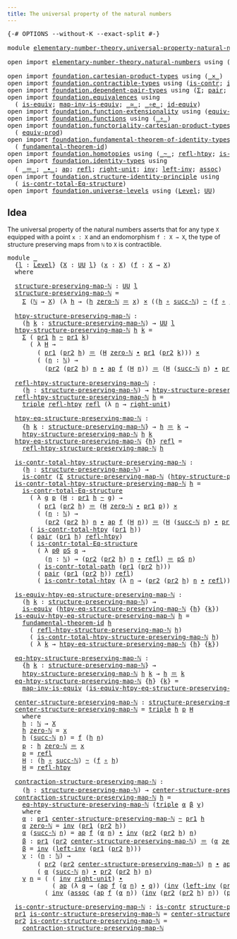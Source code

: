 ```yaml
---
title: The universal property of the natural numbers
---
```


<pre class="Agda"><a id="71" class="Symbol">{-#</a> <a id="75" class="Keyword">OPTIONS</a> <a id="83" class="Pragma">--without-K</a> <a id="95" class="Pragma">--exact-split</a> <a id="109" class="Symbol">#-}</a>

<a id="114" class="Keyword">module</a> <a id="121" href="elementary-number-theory.universal-property-natural-numbers.html" class="Module">elementary-number-theory.universal-property-natural-numbers</a> <a id="181" class="Keyword">where</a>

<a id="188" class="Keyword">open</a> <a id="193" class="Keyword">import</a> <a id="200" href="elementary-number-theory.natural-numbers.html" class="Module">elementary-number-theory.natural-numbers</a> <a id="241" class="Keyword">using</a> <a id="247" class="Symbol">(</a><a id="248" href="elementary-number-theory.natural-numbers.html#1458" class="Datatype">ℕ</a><a id="249" class="Symbol">;</a> <a id="251" href="elementary-number-theory.natural-numbers.html#1479" class="InductiveConstructor">zero-ℕ</a><a id="257" class="Symbol">;</a> <a id="259" href="elementary-number-theory.natural-numbers.html#1492" class="InductiveConstructor">succ-ℕ</a><a id="265" class="Symbol">)</a>

<a id="268" class="Keyword">open</a> <a id="273" class="Keyword">import</a> <a id="280" href="foundation.cartesian-product-types.html" class="Module">foundation.cartesian-product-types</a> <a id="315" class="Keyword">using</a> <a id="321" class="Symbol">(</a><a id="322" href="foundation-core.cartesian-product-types.html#590" class="Function Operator">_×_</a><a id="325" class="Symbol">)</a>
<a id="327" class="Keyword">open</a> <a id="332" class="Keyword">import</a> <a id="339" href="foundation.contractible-types.html" class="Module">foundation.contractible-types</a> <a id="369" class="Keyword">using</a> <a id="375" class="Symbol">(</a><a id="376" href="foundation-core.contractible-types.html#1006" class="Function">is-contr</a><a id="384" class="Symbol">;</a> <a id="386" href="foundation-core.contractible-types.html#2046" class="Function">is-contr-total-path</a><a id="405" class="Symbol">)</a>
<a id="407" class="Keyword">open</a> <a id="412" class="Keyword">import</a> <a id="419" href="foundation.dependent-pair-types.html" class="Module">foundation.dependent-pair-types</a> <a id="451" class="Keyword">using</a> <a id="457" class="Symbol">(</a><a id="458" href="foundation-core.dependent-pair-types.html#515" class="Record">Σ</a><a id="459" class="Symbol">;</a> <a id="461" href="foundation-core.dependent-pair-types.html#588" class="InductiveConstructor">pair</a><a id="465" class="Symbol">;</a> <a id="467" href="foundation-core.dependent-pair-types.html#605" class="Field">pr1</a><a id="470" class="Symbol">;</a> <a id="472" href="foundation-core.dependent-pair-types.html#617" class="Field">pr2</a><a id="475" class="Symbol">;</a> <a id="477" href="foundation-core.dependent-pair-types.html#1034" class="Function">triple</a><a id="483" class="Symbol">)</a>
<a id="485" class="Keyword">open</a> <a id="490" class="Keyword">import</a> <a id="497" href="foundation.equivalences.html" class="Module">foundation.equivalences</a> <a id="521" class="Keyword">using</a>
  <a id="529" class="Symbol">(</a> <a id="531" href="foundation-core.equivalences.html#1556" class="Function">is-equiv</a><a id="539" class="Symbol">;</a> <a id="541" href="foundation-core.equivalences.html#4187" class="Function">map-inv-is-equiv</a><a id="557" class="Symbol">;</a> <a id="559" href="foundation-core.equivalences.html#1621" class="Function Operator">_≃_</a><a id="562" class="Symbol">;</a> <a id="564" href="foundation-core.equivalences.html#7869" class="Function Operator">_∘e_</a><a id="568" class="Symbol">;</a> <a id="570" href="foundation-core.equivalences.html#2494" class="Function">id-equiv</a><a id="578" class="Symbol">)</a>
<a id="580" class="Keyword">open</a> <a id="585" class="Keyword">import</a> <a id="592" href="foundation.function-extensionality.html" class="Module">foundation.function-extensionality</a> <a id="627" class="Keyword">using</a> <a id="633" class="Symbol">(</a><a id="634" href="foundation-core.function-extensionality.html#1301" class="Function">equiv-funext</a><a id="646" class="Symbol">)</a>
<a id="648" class="Keyword">open</a> <a id="653" class="Keyword">import</a> <a id="660" href="foundation.functions.html" class="Module">foundation.functions</a> <a id="681" class="Keyword">using</a> <a id="687" class="Symbol">(</a><a id="688" href="foundation-core.functions.html#420" class="Function Operator">_∘_</a><a id="691" class="Symbol">)</a>
<a id="693" class="Keyword">open</a> <a id="698" class="Keyword">import</a> <a id="705" href="foundation.functoriality-cartesian-product-types.html" class="Module">foundation.functoriality-cartesian-product-types</a> <a id="754" class="Keyword">using</a>
  <a id="762" class="Symbol">(</a> <a id="764" href="foundation.functoriality-cartesian-product-types.html#3166" class="Function">equiv-prod</a><a id="774" class="Symbol">)</a>
<a id="776" class="Keyword">open</a> <a id="781" class="Keyword">import</a> <a id="788" href="foundation.fundamental-theorem-of-identity-types.html" class="Module">foundation.fundamental-theorem-of-identity-types</a> <a id="837" class="Keyword">using</a>
  <a id="845" class="Symbol">(</a> <a id="847" href="foundation-core.fundamental-theorem-of-identity-types.html#1904" class="Function">fundamental-theorem-id</a><a id="869" class="Symbol">)</a>
<a id="871" class="Keyword">open</a> <a id="876" class="Keyword">import</a> <a id="883" href="foundation.homotopies.html" class="Module">foundation.homotopies</a> <a id="905" class="Keyword">using</a> <a id="911" class="Symbol">(</a><a id="912" href="foundation-core.homotopies.html#627" class="Function Operator">_~_</a><a id="915" class="Symbol">;</a> <a id="917" href="foundation-core.homotopies.html#741" class="Function">refl-htpy</a><a id="926" class="Symbol">;</a> <a id="928" href="foundation.homotopies.html#3137" class="Function">is-contr-total-htpy</a><a id="947" class="Symbol">)</a>
<a id="949" class="Keyword">open</a> <a id="954" class="Keyword">import</a> <a id="961" href="foundation.identity-types.html" class="Module">foundation.identity-types</a> <a id="987" class="Keyword">using</a>
  <a id="995" class="Symbol">(</a> <a id="997" href="foundation-core.identity-types.html#1865" class="Function Operator">_＝_</a><a id="1000" class="Symbol">;</a> <a id="1002" href="foundation-core.identity-types.html#2425" class="Function Operator">_∙_</a><a id="1005" class="Symbol">;</a> <a id="1007" href="foundation-core.identity-types.html#4003" class="Function">ap</a><a id="1009" class="Symbol">;</a> <a id="1011" href="foundation-core.identity-types.html#1820" class="InductiveConstructor">refl</a><a id="1015" class="Symbol">;</a> <a id="1017" href="foundation-core.identity-types.html#3074" class="Function">right-unit</a><a id="1027" class="Symbol">;</a> <a id="1029" href="foundation-core.identity-types.html#2729" class="Function">inv</a><a id="1032" class="Symbol">;</a> <a id="1034" href="foundation-core.identity-types.html#3162" class="Function">left-inv</a><a id="1042" class="Symbol">;</a> <a id="1044" href="foundation-core.identity-types.html#2874" class="Function">assoc</a><a id="1049" class="Symbol">)</a>
<a id="1051" class="Keyword">open</a> <a id="1056" class="Keyword">import</a> <a id="1063" href="foundation.structure-identity-principle.html" class="Module">foundation.structure-identity-principle</a> <a id="1103" class="Keyword">using</a>
  <a id="1111" class="Symbol">(</a> <a id="1113" href="foundation.structure-identity-principle.html#1341" class="Function">is-contr-total-Eq-structure</a><a id="1140" class="Symbol">)</a>
<a id="1142" class="Keyword">open</a> <a id="1147" class="Keyword">import</a> <a id="1154" href="foundation.universe-levels.html" class="Module">foundation.universe-levels</a> <a id="1181" class="Keyword">using</a> <a id="1187" class="Symbol">(</a><a id="1188" href="Agda.Primitive.html#597" class="Postulate">Level</a><a id="1193" class="Symbol">;</a> <a id="1195" href="foundation-core.universe-levels.html#235" class="Primitive">UU</a><a id="1197" class="Symbol">)</a>
</pre>
## Idea

The universal property of the natural numbers asserts that for any type `X` equipped with a point `x : X` and an endomorphism `f : X → X`, the type of structure preserving maps from `ℕ` to `X` is contractible.

<pre class="Agda"><a id="1432" class="Keyword">module</a> <a id="1439" href="elementary-number-theory.universal-property-natural-numbers.html#1439" class="Module">_</a>
  <a id="1443" class="Symbol">{</a><a id="1444" href="elementary-number-theory.universal-property-natural-numbers.html#1444" class="Bound">l</a> <a id="1446" class="Symbol">:</a> <a id="1448" href="Agda.Primitive.html#597" class="Postulate">Level</a><a id="1453" class="Symbol">}</a> <a id="1455" class="Symbol">{</a><a id="1456" href="elementary-number-theory.universal-property-natural-numbers.html#1456" class="Bound">X</a> <a id="1458" class="Symbol">:</a> <a id="1460" href="foundation-core.universe-levels.html#235" class="Primitive">UU</a> <a id="1463" href="elementary-number-theory.universal-property-natural-numbers.html#1444" class="Bound">l</a><a id="1464" class="Symbol">}</a> <a id="1466" class="Symbol">(</a><a id="1467" href="elementary-number-theory.universal-property-natural-numbers.html#1467" class="Bound">x</a> <a id="1469" class="Symbol">:</a> <a id="1471" href="elementary-number-theory.universal-property-natural-numbers.html#1456" class="Bound">X</a><a id="1472" class="Symbol">)</a> <a id="1474" class="Symbol">(</a><a id="1475" href="elementary-number-theory.universal-property-natural-numbers.html#1475" class="Bound">f</a> <a id="1477" class="Symbol">:</a> <a id="1479" href="elementary-number-theory.universal-property-natural-numbers.html#1456" class="Bound">X</a> <a id="1481" class="Symbol">→</a> <a id="1483" href="elementary-number-theory.universal-property-natural-numbers.html#1456" class="Bound">X</a><a id="1484" class="Symbol">)</a>
  <a id="1488" class="Keyword">where</a>

  <a id="1497" href="elementary-number-theory.universal-property-natural-numbers.html#1497" class="Function">structure-preserving-map-ℕ</a> <a id="1524" class="Symbol">:</a> <a id="1526" href="foundation-core.universe-levels.html#235" class="Primitive">UU</a> <a id="1529" href="elementary-number-theory.universal-property-natural-numbers.html#1444" class="Bound">l</a>
  <a id="1533" href="elementary-number-theory.universal-property-natural-numbers.html#1497" class="Function">structure-preserving-map-ℕ</a> <a id="1560" class="Symbol">=</a>
    <a id="1566" href="foundation-core.dependent-pair-types.html#515" class="Record">Σ</a> <a id="1568" class="Symbol">(</a><a id="1569" href="elementary-number-theory.natural-numbers.html#1458" class="Datatype">ℕ</a> <a id="1571" class="Symbol">→</a> <a id="1573" href="elementary-number-theory.universal-property-natural-numbers.html#1456" class="Bound">X</a><a id="1574" class="Symbol">)</a> <a id="1576" class="Symbol">(λ</a> <a id="1579" href="elementary-number-theory.universal-property-natural-numbers.html#1579" class="Bound">h</a> <a id="1581" class="Symbol">→</a> <a id="1583" class="Symbol">(</a><a id="1584" href="elementary-number-theory.universal-property-natural-numbers.html#1579" class="Bound">h</a> <a id="1586" href="elementary-number-theory.natural-numbers.html#1479" class="InductiveConstructor">zero-ℕ</a> <a id="1593" href="foundation-core.identity-types.html#1865" class="Function Operator">＝</a> <a id="1595" href="elementary-number-theory.universal-property-natural-numbers.html#1467" class="Bound">x</a><a id="1596" class="Symbol">)</a> <a id="1598" href="foundation-core.cartesian-product-types.html#590" class="Function Operator">×</a> <a id="1600" class="Symbol">((</a><a id="1602" href="elementary-number-theory.universal-property-natural-numbers.html#1579" class="Bound">h</a> <a id="1604" href="foundation-core.functions.html#420" class="Function Operator">∘</a> <a id="1606" href="elementary-number-theory.natural-numbers.html#1492" class="InductiveConstructor">succ-ℕ</a><a id="1612" class="Symbol">)</a> <a id="1614" href="foundation-core.homotopies.html#627" class="Function Operator">~</a> <a id="1616" class="Symbol">(</a><a id="1617" href="elementary-number-theory.universal-property-natural-numbers.html#1475" class="Bound">f</a> <a id="1619" href="foundation-core.functions.html#420" class="Function Operator">∘</a> <a id="1621" href="elementary-number-theory.universal-property-natural-numbers.html#1579" class="Bound">h</a><a id="1622" class="Symbol">)))</a>

  <a id="1629" href="elementary-number-theory.universal-property-natural-numbers.html#1629" class="Function">htpy-structure-preserving-map-ℕ</a> <a id="1661" class="Symbol">:</a>
    <a id="1667" class="Symbol">(</a><a id="1668" href="elementary-number-theory.universal-property-natural-numbers.html#1668" class="Bound">h</a> <a id="1670" href="elementary-number-theory.universal-property-natural-numbers.html#1670" class="Bound">k</a> <a id="1672" class="Symbol">:</a> <a id="1674" href="elementary-number-theory.universal-property-natural-numbers.html#1497" class="Function">structure-preserving-map-ℕ</a><a id="1700" class="Symbol">)</a> <a id="1702" class="Symbol">→</a> <a id="1704" href="foundation-core.universe-levels.html#235" class="Primitive">UU</a> <a id="1707" href="elementary-number-theory.universal-property-natural-numbers.html#1444" class="Bound">l</a>
  <a id="1711" href="elementary-number-theory.universal-property-natural-numbers.html#1629" class="Function">htpy-structure-preserving-map-ℕ</a> <a id="1743" href="elementary-number-theory.universal-property-natural-numbers.html#1743" class="Bound">h</a> <a id="1745" href="elementary-number-theory.universal-property-natural-numbers.html#1745" class="Bound">k</a> <a id="1747" class="Symbol">=</a>
    <a id="1753" href="foundation-core.dependent-pair-types.html#515" class="Record">Σ</a> <a id="1755" class="Symbol">(</a> <a id="1757" href="foundation-core.dependent-pair-types.html#605" class="Field">pr1</a> <a id="1761" href="elementary-number-theory.universal-property-natural-numbers.html#1743" class="Bound">h</a> <a id="1763" href="foundation-core.homotopies.html#627" class="Function Operator">~</a> <a id="1765" href="foundation-core.dependent-pair-types.html#605" class="Field">pr1</a> <a id="1769" href="elementary-number-theory.universal-property-natural-numbers.html#1745" class="Bound">k</a><a id="1770" class="Symbol">)</a>
      <a id="1778" class="Symbol">(</a> <a id="1780" class="Symbol">λ</a> <a id="1782" href="elementary-number-theory.universal-property-natural-numbers.html#1782" class="Bound">H</a> <a id="1784" class="Symbol">→</a>
        <a id="1794" class="Symbol">(</a> <a id="1796" href="foundation-core.dependent-pair-types.html#605" class="Field">pr1</a> <a id="1800" class="Symbol">(</a><a id="1801" href="foundation-core.dependent-pair-types.html#617" class="Field">pr2</a> <a id="1805" href="elementary-number-theory.universal-property-natural-numbers.html#1743" class="Bound">h</a><a id="1806" class="Symbol">)</a> <a id="1808" href="foundation-core.identity-types.html#1865" class="Function Operator">＝</a> <a id="1810" class="Symbol">(</a><a id="1811" href="elementary-number-theory.universal-property-natural-numbers.html#1782" class="Bound">H</a> <a id="1813" href="elementary-number-theory.natural-numbers.html#1479" class="InductiveConstructor">zero-ℕ</a> <a id="1820" href="foundation-core.identity-types.html#2425" class="Function Operator">∙</a> <a id="1822" href="foundation-core.dependent-pair-types.html#605" class="Field">pr1</a> <a id="1826" class="Symbol">(</a><a id="1827" href="foundation-core.dependent-pair-types.html#617" class="Field">pr2</a> <a id="1831" href="elementary-number-theory.universal-property-natural-numbers.html#1745" class="Bound">k</a><a id="1832" class="Symbol">)))</a> <a id="1836" href="foundation-core.cartesian-product-types.html#590" class="Function Operator">×</a>
        <a id="1846" class="Symbol">(</a> <a id="1848" class="Symbol">(</a><a id="1849" href="elementary-number-theory.universal-property-natural-numbers.html#1849" class="Bound">n</a> <a id="1851" class="Symbol">:</a> <a id="1853" href="elementary-number-theory.natural-numbers.html#1458" class="Datatype">ℕ</a><a id="1854" class="Symbol">)</a> <a id="1856" class="Symbol">→</a>
          <a id="1868" class="Symbol">(</a><a id="1869" href="foundation-core.dependent-pair-types.html#617" class="Field">pr2</a> <a id="1873" class="Symbol">(</a><a id="1874" href="foundation-core.dependent-pair-types.html#617" class="Field">pr2</a> <a id="1878" href="elementary-number-theory.universal-property-natural-numbers.html#1743" class="Bound">h</a><a id="1879" class="Symbol">)</a> <a id="1881" href="elementary-number-theory.universal-property-natural-numbers.html#1849" class="Bound">n</a> <a id="1883" href="foundation-core.identity-types.html#2425" class="Function Operator">∙</a> <a id="1885" href="foundation-core.identity-types.html#4003" class="Function">ap</a> <a id="1888" href="elementary-number-theory.universal-property-natural-numbers.html#1475" class="Bound">f</a> <a id="1890" class="Symbol">(</a><a id="1891" href="elementary-number-theory.universal-property-natural-numbers.html#1782" class="Bound">H</a> <a id="1893" href="elementary-number-theory.universal-property-natural-numbers.html#1849" class="Bound">n</a><a id="1894" class="Symbol">))</a> <a id="1897" href="foundation-core.identity-types.html#1865" class="Function Operator">＝</a> <a id="1899" class="Symbol">(</a><a id="1900" href="elementary-number-theory.universal-property-natural-numbers.html#1782" class="Bound">H</a> <a id="1902" class="Symbol">(</a><a id="1903" href="elementary-number-theory.natural-numbers.html#1492" class="InductiveConstructor">succ-ℕ</a> <a id="1910" href="elementary-number-theory.universal-property-natural-numbers.html#1849" class="Bound">n</a><a id="1911" class="Symbol">)</a> <a id="1913" href="foundation-core.identity-types.html#2425" class="Function Operator">∙</a> <a id="1915" href="foundation-core.dependent-pair-types.html#617" class="Field">pr2</a> <a id="1919" class="Symbol">(</a><a id="1920" href="foundation-core.dependent-pair-types.html#617" class="Field">pr2</a> <a id="1924" href="elementary-number-theory.universal-property-natural-numbers.html#1745" class="Bound">k</a><a id="1925" class="Symbol">)</a> <a id="1927" href="elementary-number-theory.universal-property-natural-numbers.html#1849" class="Bound">n</a><a id="1928" class="Symbol">)))</a>

  <a id="1935" href="elementary-number-theory.universal-property-natural-numbers.html#1935" class="Function">refl-htpy-structure-preserving-map-ℕ</a> <a id="1972" class="Symbol">:</a>
    <a id="1978" class="Symbol">(</a><a id="1979" href="elementary-number-theory.universal-property-natural-numbers.html#1979" class="Bound">h</a> <a id="1981" class="Symbol">:</a> <a id="1983" href="elementary-number-theory.universal-property-natural-numbers.html#1497" class="Function">structure-preserving-map-ℕ</a><a id="2009" class="Symbol">)</a> <a id="2011" class="Symbol">→</a> <a id="2013" href="elementary-number-theory.universal-property-natural-numbers.html#1629" class="Function">htpy-structure-preserving-map-ℕ</a> <a id="2045" href="elementary-number-theory.universal-property-natural-numbers.html#1979" class="Bound">h</a> <a id="2047" href="elementary-number-theory.universal-property-natural-numbers.html#1979" class="Bound">h</a>
  <a id="2051" href="elementary-number-theory.universal-property-natural-numbers.html#1935" class="Function">refl-htpy-structure-preserving-map-ℕ</a> <a id="2088" href="elementary-number-theory.universal-property-natural-numbers.html#2088" class="Bound">h</a> <a id="2090" class="Symbol">=</a>
    <a id="2096" href="foundation-core.dependent-pair-types.html#1034" class="Function">triple</a> <a id="2103" href="foundation-core.homotopies.html#741" class="Function">refl-htpy</a> <a id="2113" href="foundation-core.identity-types.html#1820" class="InductiveConstructor">refl</a> <a id="2118" class="Symbol">(λ</a> <a id="2121" href="elementary-number-theory.universal-property-natural-numbers.html#2121" class="Bound">n</a> <a id="2123" class="Symbol">→</a> <a id="2125" href="foundation-core.identity-types.html#3074" class="Function">right-unit</a><a id="2135" class="Symbol">)</a>

  <a id="2140" href="elementary-number-theory.universal-property-natural-numbers.html#2140" class="Function">htpy-eq-structure-preserving-map-ℕ</a> <a id="2175" class="Symbol">:</a>
    <a id="2181" class="Symbol">{</a><a id="2182" href="elementary-number-theory.universal-property-natural-numbers.html#2182" class="Bound">h</a> <a id="2184" href="elementary-number-theory.universal-property-natural-numbers.html#2184" class="Bound">k</a> <a id="2186" class="Symbol">:</a> <a id="2188" href="elementary-number-theory.universal-property-natural-numbers.html#1497" class="Function">structure-preserving-map-ℕ</a><a id="2214" class="Symbol">}</a> <a id="2216" class="Symbol">→</a> <a id="2218" href="elementary-number-theory.universal-property-natural-numbers.html#2182" class="Bound">h</a> <a id="2220" href="foundation-core.identity-types.html#1865" class="Function Operator">＝</a> <a id="2222" href="elementary-number-theory.universal-property-natural-numbers.html#2184" class="Bound">k</a> <a id="2224" class="Symbol">→</a>
    <a id="2230" href="elementary-number-theory.universal-property-natural-numbers.html#1629" class="Function">htpy-structure-preserving-map-ℕ</a> <a id="2262" href="elementary-number-theory.universal-property-natural-numbers.html#2182" class="Bound">h</a> <a id="2264" href="elementary-number-theory.universal-property-natural-numbers.html#2184" class="Bound">k</a>
  <a id="2268" href="elementary-number-theory.universal-property-natural-numbers.html#2140" class="Function">htpy-eq-structure-preserving-map-ℕ</a> <a id="2303" class="Symbol">{</a><a id="2304" href="elementary-number-theory.universal-property-natural-numbers.html#2304" class="Bound">h</a><a id="2305" class="Symbol">}</a> <a id="2307" href="foundation-core.identity-types.html#1820" class="InductiveConstructor">refl</a> <a id="2312" class="Symbol">=</a>
    <a id="2318" href="elementary-number-theory.universal-property-natural-numbers.html#1935" class="Function">refl-htpy-structure-preserving-map-ℕ</a> <a id="2355" href="elementary-number-theory.universal-property-natural-numbers.html#2304" class="Bound">h</a>

  <a id="2360" href="elementary-number-theory.universal-property-natural-numbers.html#2360" class="Function">is-contr-total-htpy-structure-preserving-map-ℕ</a> <a id="2407" class="Symbol">:</a>
    <a id="2413" class="Symbol">(</a><a id="2414" href="elementary-number-theory.universal-property-natural-numbers.html#2414" class="Bound">h</a> <a id="2416" class="Symbol">:</a> <a id="2418" href="elementary-number-theory.universal-property-natural-numbers.html#1497" class="Function">structure-preserving-map-ℕ</a><a id="2444" class="Symbol">)</a> <a id="2446" class="Symbol">→</a>
    <a id="2452" href="foundation-core.contractible-types.html#1006" class="Function">is-contr</a> <a id="2461" class="Symbol">(</a><a id="2462" href="foundation-core.dependent-pair-types.html#515" class="Record">Σ</a> <a id="2464" href="elementary-number-theory.universal-property-natural-numbers.html#1497" class="Function">structure-preserving-map-ℕ</a> <a id="2491" class="Symbol">(</a><a id="2492" href="elementary-number-theory.universal-property-natural-numbers.html#1629" class="Function">htpy-structure-preserving-map-ℕ</a> <a id="2524" href="elementary-number-theory.universal-property-natural-numbers.html#2414" class="Bound">h</a><a id="2525" class="Symbol">))</a>
  <a id="2530" href="elementary-number-theory.universal-property-natural-numbers.html#2360" class="Function">is-contr-total-htpy-structure-preserving-map-ℕ</a> <a id="2577" href="elementary-number-theory.universal-property-natural-numbers.html#2577" class="Bound">h</a> <a id="2579" class="Symbol">=</a>
    <a id="2585" href="foundation.structure-identity-principle.html#1341" class="Function">is-contr-total-Eq-structure</a>
      <a id="2619" class="Symbol">(</a> <a id="2621" class="Symbol">λ</a> <a id="2623" href="elementary-number-theory.universal-property-natural-numbers.html#2623" class="Bound">g</a> <a id="2625" href="elementary-number-theory.universal-property-natural-numbers.html#2625" class="Bound">p</a> <a id="2627" class="Symbol">(</a><a id="2628" href="elementary-number-theory.universal-property-natural-numbers.html#2628" class="Bound">H</a> <a id="2630" class="Symbol">:</a> <a id="2632" href="foundation-core.dependent-pair-types.html#605" class="Field">pr1</a> <a id="2636" href="elementary-number-theory.universal-property-natural-numbers.html#2577" class="Bound">h</a> <a id="2638" href="foundation-core.homotopies.html#627" class="Function Operator">~</a> <a id="2640" href="elementary-number-theory.universal-property-natural-numbers.html#2623" class="Bound">g</a><a id="2641" class="Symbol">)</a> <a id="2643" class="Symbol">→</a>
        <a id="2653" class="Symbol">(</a> <a id="2655" href="foundation-core.dependent-pair-types.html#605" class="Field">pr1</a> <a id="2659" class="Symbol">(</a><a id="2660" href="foundation-core.dependent-pair-types.html#617" class="Field">pr2</a> <a id="2664" href="elementary-number-theory.universal-property-natural-numbers.html#2577" class="Bound">h</a><a id="2665" class="Symbol">)</a> <a id="2667" href="foundation-core.identity-types.html#1865" class="Function Operator">＝</a> <a id="2669" class="Symbol">(</a><a id="2670" href="elementary-number-theory.universal-property-natural-numbers.html#2628" class="Bound">H</a> <a id="2672" href="elementary-number-theory.natural-numbers.html#1479" class="InductiveConstructor">zero-ℕ</a> <a id="2679" href="foundation-core.identity-types.html#2425" class="Function Operator">∙</a> <a id="2681" href="foundation-core.dependent-pair-types.html#605" class="Field">pr1</a> <a id="2685" href="elementary-number-theory.universal-property-natural-numbers.html#2625" class="Bound">p</a><a id="2686" class="Symbol">))</a> <a id="2689" href="foundation-core.cartesian-product-types.html#590" class="Function Operator">×</a>
        <a id="2699" class="Symbol">(</a> <a id="2701" class="Symbol">(</a><a id="2702" href="elementary-number-theory.universal-property-natural-numbers.html#2702" class="Bound">n</a> <a id="2704" class="Symbol">:</a> <a id="2706" href="elementary-number-theory.natural-numbers.html#1458" class="Datatype">ℕ</a><a id="2707" class="Symbol">)</a> <a id="2709" class="Symbol">→</a>
          <a id="2721" class="Symbol">(</a><a id="2722" href="foundation-core.dependent-pair-types.html#617" class="Field">pr2</a> <a id="2726" class="Symbol">(</a><a id="2727" href="foundation-core.dependent-pair-types.html#617" class="Field">pr2</a> <a id="2731" href="elementary-number-theory.universal-property-natural-numbers.html#2577" class="Bound">h</a><a id="2732" class="Symbol">)</a> <a id="2734" href="elementary-number-theory.universal-property-natural-numbers.html#2702" class="Bound">n</a> <a id="2736" href="foundation-core.identity-types.html#2425" class="Function Operator">∙</a> <a id="2738" href="foundation-core.identity-types.html#4003" class="Function">ap</a> <a id="2741" href="elementary-number-theory.universal-property-natural-numbers.html#1475" class="Bound">f</a> <a id="2743" class="Symbol">(</a><a id="2744" href="elementary-number-theory.universal-property-natural-numbers.html#2628" class="Bound">H</a> <a id="2746" href="elementary-number-theory.universal-property-natural-numbers.html#2702" class="Bound">n</a><a id="2747" class="Symbol">))</a> <a id="2750" href="foundation-core.identity-types.html#1865" class="Function Operator">＝</a> <a id="2752" class="Symbol">(</a><a id="2753" href="elementary-number-theory.universal-property-natural-numbers.html#2628" class="Bound">H</a> <a id="2755" class="Symbol">(</a><a id="2756" href="elementary-number-theory.natural-numbers.html#1492" class="InductiveConstructor">succ-ℕ</a> <a id="2763" href="elementary-number-theory.universal-property-natural-numbers.html#2702" class="Bound">n</a><a id="2764" class="Symbol">)</a> <a id="2766" href="foundation-core.identity-types.html#2425" class="Function Operator">∙</a> <a id="2768" href="foundation-core.dependent-pair-types.html#617" class="Field">pr2</a> <a id="2772" href="elementary-number-theory.universal-property-natural-numbers.html#2625" class="Bound">p</a> <a id="2774" href="elementary-number-theory.universal-property-natural-numbers.html#2702" class="Bound">n</a><a id="2775" class="Symbol">)))</a>
      <a id="2785" class="Symbol">(</a> <a id="2787" href="foundation.homotopies.html#3137" class="Function">is-contr-total-htpy</a> <a id="2807" class="Symbol">(</a><a id="2808" href="foundation-core.dependent-pair-types.html#605" class="Field">pr1</a> <a id="2812" href="elementary-number-theory.universal-property-natural-numbers.html#2577" class="Bound">h</a><a id="2813" class="Symbol">))</a>
      <a id="2822" class="Symbol">(</a> <a id="2824" href="foundation-core.dependent-pair-types.html#588" class="InductiveConstructor">pair</a> <a id="2829" class="Symbol">(</a><a id="2830" href="foundation-core.dependent-pair-types.html#605" class="Field">pr1</a> <a id="2834" href="elementary-number-theory.universal-property-natural-numbers.html#2577" class="Bound">h</a><a id="2835" class="Symbol">)</a> <a id="2837" href="foundation-core.homotopies.html#741" class="Function">refl-htpy</a><a id="2846" class="Symbol">)</a>
      <a id="2854" class="Symbol">(</a> <a id="2856" href="foundation.structure-identity-principle.html#1341" class="Function">is-contr-total-Eq-structure</a>
        <a id="2892" class="Symbol">(</a> <a id="2894" class="Symbol">λ</a> <a id="2896" href="elementary-number-theory.universal-property-natural-numbers.html#2896" class="Bound">p0</a> <a id="2899" href="elementary-number-theory.universal-property-natural-numbers.html#2899" class="Bound">pS</a> <a id="2902" href="elementary-number-theory.universal-property-natural-numbers.html#2902" class="Bound">q</a> <a id="2904" class="Symbol">→</a>
          <a id="2916" class="Symbol">(</a><a id="2917" href="elementary-number-theory.universal-property-natural-numbers.html#2917" class="Bound">n</a> <a id="2919" class="Symbol">:</a> <a id="2921" href="elementary-number-theory.natural-numbers.html#1458" class="Datatype">ℕ</a><a id="2922" class="Symbol">)</a> <a id="2924" class="Symbol">→</a> <a id="2926" class="Symbol">(</a><a id="2927" href="foundation-core.dependent-pair-types.html#617" class="Field">pr2</a> <a id="2931" class="Symbol">(</a><a id="2932" href="foundation-core.dependent-pair-types.html#617" class="Field">pr2</a> <a id="2936" href="elementary-number-theory.universal-property-natural-numbers.html#2577" class="Bound">h</a><a id="2937" class="Symbol">)</a> <a id="2939" href="elementary-number-theory.universal-property-natural-numbers.html#2917" class="Bound">n</a> <a id="2941" href="foundation-core.identity-types.html#2425" class="Function Operator">∙</a> <a id="2943" href="foundation-core.identity-types.html#1820" class="InductiveConstructor">refl</a><a id="2947" class="Symbol">)</a> <a id="2949" href="foundation-core.identity-types.html#1865" class="Function Operator">＝</a> <a id="2951" href="elementary-number-theory.universal-property-natural-numbers.html#2899" class="Bound">pS</a> <a id="2954" href="elementary-number-theory.universal-property-natural-numbers.html#2917" class="Bound">n</a><a id="2955" class="Symbol">)</a>
        <a id="2965" class="Symbol">(</a> <a id="2967" href="foundation-core.contractible-types.html#2046" class="Function">is-contr-total-path</a> <a id="2987" class="Symbol">(</a><a id="2988" href="foundation-core.dependent-pair-types.html#605" class="Field">pr1</a> <a id="2992" class="Symbol">(</a><a id="2993" href="foundation-core.dependent-pair-types.html#617" class="Field">pr2</a> <a id="2997" href="elementary-number-theory.universal-property-natural-numbers.html#2577" class="Bound">h</a><a id="2998" class="Symbol">)))</a>
        <a id="3010" class="Symbol">(</a> <a id="3012" href="foundation-core.dependent-pair-types.html#588" class="InductiveConstructor">pair</a> <a id="3017" class="Symbol">(</a><a id="3018" href="foundation-core.dependent-pair-types.html#605" class="Field">pr1</a> <a id="3022" class="Symbol">(</a><a id="3023" href="foundation-core.dependent-pair-types.html#617" class="Field">pr2</a> <a id="3027" href="elementary-number-theory.universal-property-natural-numbers.html#2577" class="Bound">h</a><a id="3028" class="Symbol">))</a> <a id="3031" href="foundation-core.identity-types.html#1820" class="InductiveConstructor">refl</a><a id="3035" class="Symbol">)</a>
        <a id="3045" class="Symbol">(</a> <a id="3047" href="foundation.homotopies.html#3137" class="Function">is-contr-total-htpy</a> <a id="3067" class="Symbol">(λ</a> <a id="3070" href="elementary-number-theory.universal-property-natural-numbers.html#3070" class="Bound">n</a> <a id="3072" class="Symbol">→</a> <a id="3074" class="Symbol">(</a><a id="3075" href="foundation-core.dependent-pair-types.html#617" class="Field">pr2</a> <a id="3079" class="Symbol">(</a><a id="3080" href="foundation-core.dependent-pair-types.html#617" class="Field">pr2</a> <a id="3084" href="elementary-number-theory.universal-property-natural-numbers.html#2577" class="Bound">h</a><a id="3085" class="Symbol">)</a> <a id="3087" href="elementary-number-theory.universal-property-natural-numbers.html#3070" class="Bound">n</a> <a id="3089" href="foundation-core.identity-types.html#2425" class="Function Operator">∙</a> <a id="3091" href="foundation-core.identity-types.html#1820" class="InductiveConstructor">refl</a><a id="3095" class="Symbol">))))</a>

  <a id="3103" href="elementary-number-theory.universal-property-natural-numbers.html#3103" class="Function">is-equiv-htpy-eq-structure-preserving-map-ℕ</a> <a id="3147" class="Symbol">:</a>
    <a id="3153" class="Symbol">(</a><a id="3154" href="elementary-number-theory.universal-property-natural-numbers.html#3154" class="Bound">h</a> <a id="3156" href="elementary-number-theory.universal-property-natural-numbers.html#3156" class="Bound">k</a> <a id="3158" class="Symbol">:</a> <a id="3160" href="elementary-number-theory.universal-property-natural-numbers.html#1497" class="Function">structure-preserving-map-ℕ</a><a id="3186" class="Symbol">)</a> <a id="3188" class="Symbol">→</a>
    <a id="3194" href="foundation-core.equivalences.html#1556" class="Function">is-equiv</a> <a id="3203" class="Symbol">(</a><a id="3204" href="elementary-number-theory.universal-property-natural-numbers.html#2140" class="Function">htpy-eq-structure-preserving-map-ℕ</a> <a id="3239" class="Symbol">{</a><a id="3240" href="elementary-number-theory.universal-property-natural-numbers.html#3154" class="Bound">h</a><a id="3241" class="Symbol">}</a> <a id="3243" class="Symbol">{</a><a id="3244" href="elementary-number-theory.universal-property-natural-numbers.html#3156" class="Bound">k</a><a id="3245" class="Symbol">})</a>
  <a id="3250" href="elementary-number-theory.universal-property-natural-numbers.html#3103" class="Function">is-equiv-htpy-eq-structure-preserving-map-ℕ</a> <a id="3294" href="elementary-number-theory.universal-property-natural-numbers.html#3294" class="Bound">h</a> <a id="3296" class="Symbol">=</a>
    <a id="3302" href="foundation-core.fundamental-theorem-of-identity-types.html#1904" class="Function">fundamental-theorem-id</a> <a id="3325" href="elementary-number-theory.universal-property-natural-numbers.html#3294" class="Bound">h</a>
      <a id="3333" class="Symbol">(</a> <a id="3335" href="elementary-number-theory.universal-property-natural-numbers.html#1935" class="Function">refl-htpy-structure-preserving-map-ℕ</a> <a id="3372" href="elementary-number-theory.universal-property-natural-numbers.html#3294" class="Bound">h</a><a id="3373" class="Symbol">)</a>
      <a id="3381" class="Symbol">(</a> <a id="3383" href="elementary-number-theory.universal-property-natural-numbers.html#2360" class="Function">is-contr-total-htpy-structure-preserving-map-ℕ</a> <a id="3430" href="elementary-number-theory.universal-property-natural-numbers.html#3294" class="Bound">h</a><a id="3431" class="Symbol">)</a>
      <a id="3439" class="Symbol">(</a> <a id="3441" class="Symbol">λ</a> <a id="3443" href="elementary-number-theory.universal-property-natural-numbers.html#3443" class="Bound">k</a> <a id="3445" class="Symbol">→</a> <a id="3447" href="elementary-number-theory.universal-property-natural-numbers.html#2140" class="Function">htpy-eq-structure-preserving-map-ℕ</a> <a id="3482" class="Symbol">{</a><a id="3483" href="elementary-number-theory.universal-property-natural-numbers.html#3294" class="Bound">h</a><a id="3484" class="Symbol">}</a> <a id="3486" class="Symbol">{</a><a id="3487" href="elementary-number-theory.universal-property-natural-numbers.html#3443" class="Bound">k</a><a id="3488" class="Symbol">})</a>

  <a id="3494" href="elementary-number-theory.universal-property-natural-numbers.html#3494" class="Function">eq-htpy-structure-preserving-map-ℕ</a> <a id="3529" class="Symbol">:</a>
    <a id="3535" class="Symbol">{</a><a id="3536" href="elementary-number-theory.universal-property-natural-numbers.html#3536" class="Bound">h</a> <a id="3538" href="elementary-number-theory.universal-property-natural-numbers.html#3538" class="Bound">k</a> <a id="3540" class="Symbol">:</a> <a id="3542" href="elementary-number-theory.universal-property-natural-numbers.html#1497" class="Function">structure-preserving-map-ℕ</a><a id="3568" class="Symbol">}</a> <a id="3570" class="Symbol">→</a>
    <a id="3576" href="elementary-number-theory.universal-property-natural-numbers.html#1629" class="Function">htpy-structure-preserving-map-ℕ</a> <a id="3608" href="elementary-number-theory.universal-property-natural-numbers.html#3536" class="Bound">h</a> <a id="3610" href="elementary-number-theory.universal-property-natural-numbers.html#3538" class="Bound">k</a> <a id="3612" class="Symbol">→</a> <a id="3614" href="elementary-number-theory.universal-property-natural-numbers.html#3536" class="Bound">h</a> <a id="3616" href="foundation-core.identity-types.html#1865" class="Function Operator">＝</a> <a id="3618" href="elementary-number-theory.universal-property-natural-numbers.html#3538" class="Bound">k</a>
  <a id="3622" href="elementary-number-theory.universal-property-natural-numbers.html#3494" class="Function">eq-htpy-structure-preserving-map-ℕ</a> <a id="3657" class="Symbol">{</a><a id="3658" href="elementary-number-theory.universal-property-natural-numbers.html#3658" class="Bound">h</a><a id="3659" class="Symbol">}</a> <a id="3661" class="Symbol">{</a><a id="3662" href="elementary-number-theory.universal-property-natural-numbers.html#3662" class="Bound">k</a><a id="3663" class="Symbol">}</a> <a id="3665" class="Symbol">=</a>
    <a id="3671" href="foundation-core.equivalences.html#4187" class="Function">map-inv-is-equiv</a> <a id="3688" class="Symbol">(</a><a id="3689" href="elementary-number-theory.universal-property-natural-numbers.html#3103" class="Function">is-equiv-htpy-eq-structure-preserving-map-ℕ</a> <a id="3733" href="elementary-number-theory.universal-property-natural-numbers.html#3658" class="Bound">h</a> <a id="3735" href="elementary-number-theory.universal-property-natural-numbers.html#3662" class="Bound">k</a><a id="3736" class="Symbol">)</a>

  <a id="3741" href="elementary-number-theory.universal-property-natural-numbers.html#3741" class="Function">center-structure-preserving-map-ℕ</a> <a id="3775" class="Symbol">:</a> <a id="3777" href="elementary-number-theory.universal-property-natural-numbers.html#1497" class="Function">structure-preserving-map-ℕ</a>
  <a id="3806" href="elementary-number-theory.universal-property-natural-numbers.html#3741" class="Function">center-structure-preserving-map-ℕ</a> <a id="3840" class="Symbol">=</a> <a id="3842" href="foundation-core.dependent-pair-types.html#1034" class="Function">triple</a> <a id="3849" href="elementary-number-theory.universal-property-natural-numbers.html#3869" class="Function">h</a> <a id="3851" href="elementary-number-theory.universal-property-natural-numbers.html#3927" class="Function">p</a> <a id="3853" href="elementary-number-theory.universal-property-natural-numbers.html#3961" class="Function">H</a>
    <a id="3859" class="Keyword">where</a>
    <a id="3869" href="elementary-number-theory.universal-property-natural-numbers.html#3869" class="Function">h</a> <a id="3871" class="Symbol">:</a> <a id="3873" href="elementary-number-theory.natural-numbers.html#1458" class="Datatype">ℕ</a> <a id="3875" class="Symbol">→</a> <a id="3877" href="elementary-number-theory.universal-property-natural-numbers.html#1456" class="Bound">X</a>
    <a id="3883" href="elementary-number-theory.universal-property-natural-numbers.html#3869" class="Function">h</a> <a id="3885" href="elementary-number-theory.natural-numbers.html#1479" class="InductiveConstructor">zero-ℕ</a> <a id="3892" class="Symbol">=</a> <a id="3894" href="elementary-number-theory.universal-property-natural-numbers.html#1467" class="Bound">x</a>
    <a id="3900" href="elementary-number-theory.universal-property-natural-numbers.html#3869" class="Function">h</a> <a id="3902" class="Symbol">(</a><a id="3903" href="elementary-number-theory.natural-numbers.html#1492" class="InductiveConstructor">succ-ℕ</a> <a id="3910" href="elementary-number-theory.universal-property-natural-numbers.html#3910" class="Bound">n</a><a id="3911" class="Symbol">)</a> <a id="3913" class="Symbol">=</a> <a id="3915" href="elementary-number-theory.universal-property-natural-numbers.html#1475" class="Bound">f</a> <a id="3917" class="Symbol">(</a><a id="3918" href="elementary-number-theory.universal-property-natural-numbers.html#3869" class="Function">h</a> <a id="3920" href="elementary-number-theory.universal-property-natural-numbers.html#3910" class="Bound">n</a><a id="3921" class="Symbol">)</a>
    <a id="3927" href="elementary-number-theory.universal-property-natural-numbers.html#3927" class="Function">p</a> <a id="3929" class="Symbol">:</a> <a id="3931" href="elementary-number-theory.universal-property-natural-numbers.html#3869" class="Function">h</a> <a id="3933" href="elementary-number-theory.natural-numbers.html#1479" class="InductiveConstructor">zero-ℕ</a> <a id="3940" href="foundation-core.identity-types.html#1865" class="Function Operator">＝</a> <a id="3942" href="elementary-number-theory.universal-property-natural-numbers.html#1467" class="Bound">x</a>
    <a id="3948" href="elementary-number-theory.universal-property-natural-numbers.html#3927" class="Function">p</a> <a id="3950" class="Symbol">=</a> <a id="3952" href="foundation-core.identity-types.html#1820" class="InductiveConstructor">refl</a>
    <a id="3961" href="elementary-number-theory.universal-property-natural-numbers.html#3961" class="Function">H</a> <a id="3963" class="Symbol">:</a> <a id="3965" class="Symbol">(</a><a id="3966" href="elementary-number-theory.universal-property-natural-numbers.html#3869" class="Function">h</a> <a id="3968" href="foundation-core.functions.html#420" class="Function Operator">∘</a> <a id="3970" href="elementary-number-theory.natural-numbers.html#1492" class="InductiveConstructor">succ-ℕ</a><a id="3976" class="Symbol">)</a> <a id="3978" href="foundation-core.homotopies.html#627" class="Function Operator">~</a> <a id="3980" class="Symbol">(</a><a id="3981" href="elementary-number-theory.universal-property-natural-numbers.html#1475" class="Bound">f</a> <a id="3983" href="foundation-core.functions.html#420" class="Function Operator">∘</a> <a id="3985" href="elementary-number-theory.universal-property-natural-numbers.html#3869" class="Function">h</a><a id="3986" class="Symbol">)</a>
    <a id="3992" href="elementary-number-theory.universal-property-natural-numbers.html#3961" class="Function">H</a> <a id="3994" class="Symbol">=</a> <a id="3996" href="foundation-core.homotopies.html#741" class="Function">refl-htpy</a>

  <a id="4009" href="elementary-number-theory.universal-property-natural-numbers.html#4009" class="Function">contraction-structure-preserving-map-ℕ</a> <a id="4048" class="Symbol">:</a>
    <a id="4054" class="Symbol">(</a><a id="4055" href="elementary-number-theory.universal-property-natural-numbers.html#4055" class="Bound">h</a> <a id="4057" class="Symbol">:</a> <a id="4059" href="elementary-number-theory.universal-property-natural-numbers.html#1497" class="Function">structure-preserving-map-ℕ</a><a id="4085" class="Symbol">)</a> <a id="4087" class="Symbol">→</a> <a id="4089" href="elementary-number-theory.universal-property-natural-numbers.html#3741" class="Function">center-structure-preserving-map-ℕ</a> <a id="4123" href="foundation-core.identity-types.html#1865" class="Function Operator">＝</a> <a id="4125" href="elementary-number-theory.universal-property-natural-numbers.html#4055" class="Bound">h</a>
  <a id="4129" href="elementary-number-theory.universal-property-natural-numbers.html#4009" class="Function">contraction-structure-preserving-map-ℕ</a> <a id="4168" href="elementary-number-theory.universal-property-natural-numbers.html#4168" class="Bound">h</a> <a id="4170" class="Symbol">=</a>
    <a id="4176" href="elementary-number-theory.universal-property-natural-numbers.html#3494" class="Function">eq-htpy-structure-preserving-map-ℕ</a> <a id="4211" class="Symbol">(</a><a id="4212" href="foundation-core.dependent-pair-types.html#1034" class="Function">triple</a> <a id="4219" href="elementary-number-theory.universal-property-natural-numbers.html#4240" class="Function">α</a> <a id="4221" href="elementary-number-theory.universal-property-natural-numbers.html#4379" class="Function">β</a> <a id="4223" href="elementary-number-theory.universal-property-natural-numbers.html#4495" class="Function">γ</a><a id="4224" class="Symbol">)</a>
    <a id="4230" class="Keyword">where</a>
    <a id="4240" href="elementary-number-theory.universal-property-natural-numbers.html#4240" class="Function">α</a> <a id="4242" class="Symbol">:</a> <a id="4244" href="foundation-core.dependent-pair-types.html#605" class="Field">pr1</a> <a id="4248" href="elementary-number-theory.universal-property-natural-numbers.html#3741" class="Function">center-structure-preserving-map-ℕ</a> <a id="4282" href="foundation-core.homotopies.html#627" class="Function Operator">~</a> <a id="4284" href="foundation-core.dependent-pair-types.html#605" class="Field">pr1</a> <a id="4288" href="elementary-number-theory.universal-property-natural-numbers.html#4168" class="Bound">h</a>
    <a id="4294" href="elementary-number-theory.universal-property-natural-numbers.html#4240" class="Function">α</a> <a id="4296" href="elementary-number-theory.natural-numbers.html#1479" class="InductiveConstructor">zero-ℕ</a> <a id="4303" class="Symbol">=</a> <a id="4305" href="foundation-core.identity-types.html#2729" class="Function">inv</a> <a id="4309" class="Symbol">(</a><a id="4310" href="foundation-core.dependent-pair-types.html#605" class="Field">pr1</a> <a id="4314" class="Symbol">(</a><a id="4315" href="foundation-core.dependent-pair-types.html#617" class="Field">pr2</a> <a id="4319" href="elementary-number-theory.universal-property-natural-numbers.html#4168" class="Bound">h</a><a id="4320" class="Symbol">))</a>
    <a id="4327" href="elementary-number-theory.universal-property-natural-numbers.html#4240" class="Function">α</a> <a id="4329" class="Symbol">(</a><a id="4330" href="elementary-number-theory.natural-numbers.html#1492" class="InductiveConstructor">succ-ℕ</a> <a id="4337" href="elementary-number-theory.universal-property-natural-numbers.html#4337" class="Bound">n</a><a id="4338" class="Symbol">)</a> <a id="4340" class="Symbol">=</a> <a id="4342" href="foundation-core.identity-types.html#4003" class="Function">ap</a> <a id="4345" href="elementary-number-theory.universal-property-natural-numbers.html#1475" class="Bound">f</a> <a id="4347" class="Symbol">(</a><a id="4348" href="elementary-number-theory.universal-property-natural-numbers.html#4240" class="Function">α</a> <a id="4350" href="elementary-number-theory.universal-property-natural-numbers.html#4337" class="Bound">n</a><a id="4351" class="Symbol">)</a> <a id="4353" href="foundation-core.identity-types.html#2425" class="Function Operator">∙</a> <a id="4355" href="foundation-core.identity-types.html#2729" class="Function">inv</a> <a id="4359" class="Symbol">(</a><a id="4360" href="foundation-core.dependent-pair-types.html#617" class="Field">pr2</a> <a id="4364" class="Symbol">(</a><a id="4365" href="foundation-core.dependent-pair-types.html#617" class="Field">pr2</a> <a id="4369" href="elementary-number-theory.universal-property-natural-numbers.html#4168" class="Bound">h</a><a id="4370" class="Symbol">)</a> <a id="4372" href="elementary-number-theory.universal-property-natural-numbers.html#4337" class="Bound">n</a><a id="4373" class="Symbol">)</a>
    <a id="4379" href="elementary-number-theory.universal-property-natural-numbers.html#4379" class="Function">β</a> <a id="4381" class="Symbol">:</a> <a id="4383" href="foundation-core.dependent-pair-types.html#605" class="Field">pr1</a> <a id="4387" class="Symbol">(</a><a id="4388" href="foundation-core.dependent-pair-types.html#617" class="Field">pr2</a> <a id="4392" href="elementary-number-theory.universal-property-natural-numbers.html#3741" class="Function">center-structure-preserving-map-ℕ</a><a id="4425" class="Symbol">)</a> <a id="4427" href="foundation-core.identity-types.html#1865" class="Function Operator">＝</a> <a id="4429" class="Symbol">(</a><a id="4430" href="elementary-number-theory.universal-property-natural-numbers.html#4240" class="Function">α</a> <a id="4432" href="elementary-number-theory.natural-numbers.html#1479" class="InductiveConstructor">zero-ℕ</a> <a id="4439" href="foundation-core.identity-types.html#2425" class="Function Operator">∙</a> <a id="4441" href="foundation-core.dependent-pair-types.html#605" class="Field">pr1</a> <a id="4445" class="Symbol">(</a><a id="4446" href="foundation-core.dependent-pair-types.html#617" class="Field">pr2</a> <a id="4450" href="elementary-number-theory.universal-property-natural-numbers.html#4168" class="Bound">h</a><a id="4451" class="Symbol">))</a>
    <a id="4458" href="elementary-number-theory.universal-property-natural-numbers.html#4379" class="Function">β</a> <a id="4460" class="Symbol">=</a> <a id="4462" href="foundation-core.identity-types.html#2729" class="Function">inv</a> <a id="4466" class="Symbol">(</a><a id="4467" href="foundation-core.identity-types.html#3162" class="Function">left-inv</a> <a id="4476" class="Symbol">(</a><a id="4477" href="foundation-core.dependent-pair-types.html#605" class="Field">pr1</a> <a id="4481" class="Symbol">(</a><a id="4482" href="foundation-core.dependent-pair-types.html#617" class="Field">pr2</a> <a id="4486" href="elementary-number-theory.universal-property-natural-numbers.html#4168" class="Bound">h</a><a id="4487" class="Symbol">)))</a>
    <a id="4495" href="elementary-number-theory.universal-property-natural-numbers.html#4495" class="Function">γ</a> <a id="4497" class="Symbol">:</a> <a id="4499" class="Symbol">(</a><a id="4500" href="elementary-number-theory.universal-property-natural-numbers.html#4500" class="Bound">n</a> <a id="4502" class="Symbol">:</a> <a id="4504" href="elementary-number-theory.natural-numbers.html#1458" class="Datatype">ℕ</a><a id="4505" class="Symbol">)</a> <a id="4507" class="Symbol">→</a>
        <a id="4517" class="Symbol">(</a> <a id="4519" href="foundation-core.dependent-pair-types.html#617" class="Field">pr2</a> <a id="4523" class="Symbol">(</a><a id="4524" href="foundation-core.dependent-pair-types.html#617" class="Field">pr2</a> <a id="4528" href="elementary-number-theory.universal-property-natural-numbers.html#3741" class="Function">center-structure-preserving-map-ℕ</a><a id="4561" class="Symbol">)</a> <a id="4563" href="elementary-number-theory.universal-property-natural-numbers.html#4500" class="Bound">n</a> <a id="4565" href="foundation-core.identity-types.html#2425" class="Function Operator">∙</a> <a id="4567" href="foundation-core.identity-types.html#4003" class="Function">ap</a> <a id="4570" href="elementary-number-theory.universal-property-natural-numbers.html#1475" class="Bound">f</a> <a id="4572" class="Symbol">(</a><a id="4573" href="elementary-number-theory.universal-property-natural-numbers.html#4240" class="Function">α</a> <a id="4575" href="elementary-number-theory.universal-property-natural-numbers.html#4500" class="Bound">n</a><a id="4576" class="Symbol">))</a> <a id="4579" href="foundation-core.identity-types.html#1865" class="Function Operator">＝</a>
        <a id="4589" class="Symbol">(</a> <a id="4591" href="elementary-number-theory.universal-property-natural-numbers.html#4240" class="Function">α</a> <a id="4593" class="Symbol">(</a><a id="4594" href="elementary-number-theory.natural-numbers.html#1492" class="InductiveConstructor">succ-ℕ</a> <a id="4601" href="elementary-number-theory.universal-property-natural-numbers.html#4500" class="Bound">n</a><a id="4602" class="Symbol">)</a> <a id="4604" href="foundation-core.identity-types.html#2425" class="Function Operator">∙</a> <a id="4606" href="foundation-core.dependent-pair-types.html#617" class="Field">pr2</a> <a id="4610" class="Symbol">(</a><a id="4611" href="foundation-core.dependent-pair-types.html#617" class="Field">pr2</a> <a id="4615" href="elementary-number-theory.universal-property-natural-numbers.html#4168" class="Bound">h</a><a id="4616" class="Symbol">)</a> <a id="4618" href="elementary-number-theory.universal-property-natural-numbers.html#4500" class="Bound">n</a><a id="4619" class="Symbol">)</a>
    <a id="4625" href="elementary-number-theory.universal-property-natural-numbers.html#4495" class="Function">γ</a> <a id="4627" href="elementary-number-theory.universal-property-natural-numbers.html#4627" class="Bound">n</a> <a id="4629" class="Symbol">=</a> <a id="4631" class="Symbol">(</a> <a id="4633" class="Symbol">(</a> <a id="4635" href="foundation-core.identity-types.html#2729" class="Function">inv</a> <a id="4639" href="foundation-core.identity-types.html#3074" class="Function">right-unit</a><a id="4649" class="Symbol">)</a> <a id="4651" href="foundation-core.identity-types.html#2425" class="Function Operator">∙</a>
            <a id="4665" class="Symbol">(</a> <a id="4667" href="foundation-core.identity-types.html#4003" class="Function">ap</a> <a id="4670" class="Symbol">(λ</a> <a id="4673" href="elementary-number-theory.universal-property-natural-numbers.html#4673" class="Bound">q</a> <a id="4675" class="Symbol">→</a> <a id="4677" class="Symbol">(</a><a id="4678" href="foundation-core.identity-types.html#4003" class="Function">ap</a> <a id="4681" href="elementary-number-theory.universal-property-natural-numbers.html#1475" class="Bound">f</a> <a id="4683" class="Symbol">(</a><a id="4684" href="elementary-number-theory.universal-property-natural-numbers.html#4240" class="Function">α</a> <a id="4686" href="elementary-number-theory.universal-property-natural-numbers.html#4627" class="Bound">n</a><a id="4687" class="Symbol">)</a> <a id="4689" href="foundation-core.identity-types.html#2425" class="Function Operator">∙</a> <a id="4691" href="elementary-number-theory.universal-property-natural-numbers.html#4673" class="Bound">q</a><a id="4692" class="Symbol">))</a> <a id="4695" class="Symbol">(</a><a id="4696" href="foundation-core.identity-types.html#2729" class="Function">inv</a> <a id="4700" class="Symbol">(</a><a id="4701" href="foundation-core.identity-types.html#3162" class="Function">left-inv</a> <a id="4710" class="Symbol">(</a><a id="4711" href="foundation-core.dependent-pair-types.html#617" class="Field">pr2</a> <a id="4715" class="Symbol">(</a><a id="4716" href="foundation-core.dependent-pair-types.html#617" class="Field">pr2</a> <a id="4720" href="elementary-number-theory.universal-property-natural-numbers.html#4168" class="Bound">h</a><a id="4721" class="Symbol">)</a> <a id="4723" href="elementary-number-theory.universal-property-natural-numbers.html#4627" class="Bound">n</a><a id="4724" class="Symbol">)))))</a> <a id="4730" href="foundation-core.identity-types.html#2425" class="Function Operator">∙</a>
          <a id="4742" class="Symbol">(</a> <a id="4744" href="foundation-core.identity-types.html#2729" class="Function">inv</a> <a id="4748" class="Symbol">(</a><a id="4749" href="foundation-core.identity-types.html#2874" class="Function">assoc</a> <a id="4755" class="Symbol">(</a><a id="4756" href="foundation-core.identity-types.html#4003" class="Function">ap</a> <a id="4759" href="elementary-number-theory.universal-property-natural-numbers.html#1475" class="Bound">f</a> <a id="4761" class="Symbol">(</a><a id="4762" href="elementary-number-theory.universal-property-natural-numbers.html#4240" class="Function">α</a> <a id="4764" href="elementary-number-theory.universal-property-natural-numbers.html#4627" class="Bound">n</a><a id="4765" class="Symbol">))</a> <a id="4768" class="Symbol">(</a><a id="4769" href="foundation-core.identity-types.html#2729" class="Function">inv</a> <a id="4773" class="Symbol">(</a><a id="4774" href="foundation-core.dependent-pair-types.html#617" class="Field">pr2</a> <a id="4778" class="Symbol">(</a><a id="4779" href="foundation-core.dependent-pair-types.html#617" class="Field">pr2</a> <a id="4783" href="elementary-number-theory.universal-property-natural-numbers.html#4168" class="Bound">h</a><a id="4784" class="Symbol">)</a> <a id="4786" href="elementary-number-theory.universal-property-natural-numbers.html#4627" class="Bound">n</a><a id="4787" class="Symbol">))</a> <a id="4790" class="Symbol">(</a><a id="4791" href="foundation-core.dependent-pair-types.html#617" class="Field">pr2</a> <a id="4795" class="Symbol">(</a><a id="4796" href="foundation-core.dependent-pair-types.html#617" class="Field">pr2</a> <a id="4800" href="elementary-number-theory.universal-property-natural-numbers.html#4168" class="Bound">h</a><a id="4801" class="Symbol">)</a> <a id="4803" href="elementary-number-theory.universal-property-natural-numbers.html#4627" class="Bound">n</a><a id="4804" class="Symbol">)))</a>

  <a id="4811" href="elementary-number-theory.universal-property-natural-numbers.html#4811" class="Function">is-contr-structure-preserving-map-ℕ</a> <a id="4847" class="Symbol">:</a> <a id="4849" href="foundation-core.contractible-types.html#1006" class="Function">is-contr</a> <a id="4858" href="elementary-number-theory.universal-property-natural-numbers.html#1497" class="Function">structure-preserving-map-ℕ</a>
  <a id="4887" href="foundation-core.dependent-pair-types.html#605" class="Field">pr1</a> <a id="4891" href="elementary-number-theory.universal-property-natural-numbers.html#4811" class="Function">is-contr-structure-preserving-map-ℕ</a> <a id="4927" class="Symbol">=</a> <a id="4929" href="elementary-number-theory.universal-property-natural-numbers.html#3741" class="Function">center-structure-preserving-map-ℕ</a>
  <a id="4965" href="foundation-core.dependent-pair-types.html#617" class="Field">pr2</a> <a id="4969" href="elementary-number-theory.universal-property-natural-numbers.html#4811" class="Function">is-contr-structure-preserving-map-ℕ</a> <a id="5005" class="Symbol">=</a>
    <a id="5011" href="elementary-number-theory.universal-property-natural-numbers.html#4009" class="Function">contraction-structure-preserving-map-ℕ</a>
</pre>